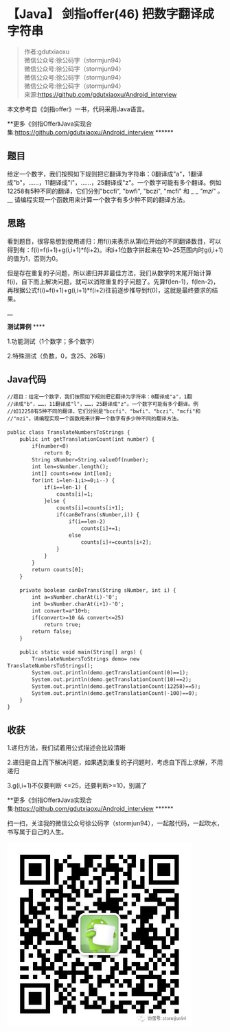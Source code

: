# 【Java】 剑指offer(46) 把数字翻译成字符串  
  
> 作者:gdutxiaoxu<br/> 微信公众号:徐公码字（stormjun94）<br/>微信公众号:徐公码字（stormjun94）<br/>微信公众号:徐公码字（stormjun94）<br/>微信公众号:徐公码字（stormjun94）<br/>来源:https://github.com/gdutxiaoxu/Android_interview

本文参考自《剑指offer》一书，代码采用Java语言。

**更多《剑指Offer》Java实现合集:https://github.com/gdutxiaoxu/Android_interview ******

## 题目

给定一个数字，我们按照如下规则把它翻译为字符串：0翻译成"a"，1翻译成"b"，……，11翻译成"l"，……，25翻译成"z"。一个数字可能有多个翻译。例如12258有5种不同的翻译，它们分别"bccfi",
"bwfi", "bczi", "mcfi" 和 _ _ _"mzi" 。___ 请编程实现一个函数用来计算一个数字有多少种不同的翻译方法。

## 思路

看到题目，很容易想到使用递归：用f(i)来表示从第i位开始的不同翻译数目，可以得到有：f(i)=f(i+1)+g(i,i+1)*f(i+2)。i和i+1位数字拼起来在10~25范围内时g(i,i+1)的值为1，否则为0。

但是存在重复的子问题，所以递归并非最佳方法，我们从数字的末尾开始计算f(i)，自下而上解决问题，就可以消除重复的子问题了。先算f(len-1)，f(len-2)，再根据公式f(i)=f(i+1)+g(i,i+1)*f(i+2)往前逐步推导到f(0)，这就是最终要求的结果。

__

**测试算例** ****

1.功能测试（1个数字；多个数字）

2.特殊测试（负数，0，含25、26等）

## **Java代码**

    
    
    //题目：给定一个数字，我们按照如下规则把它翻译为字符串：0翻译成"a"，1翻
    //译成"b"，……，11翻译成"l"，……，25翻译成"z"。一个数字可能有多个翻译。例
    //如12258有5种不同的翻译，它们分别是"bccfi"、"bwfi"、"bczi"、"mcfi"和
    //"mzi"。请编程实现一个函数用来计算一个数字有多少种不同的翻译方法。
    
    public class TranslateNumbersToStrings {
    	public int getTranslationCount(int number) {
    		if(number<0)
    			return 0;
    		String sNumber=String.valueOf(number);
    		int len=sNumber.length();
    		int[] counts=new int[len];
    		for(int i=len-1;i>=0;i--) {
    			if(i==len-1) {
    				counts[i]=1;
    			}else {
    				counts[i]=counts[i+1];
    				if(canBeTrans(sNumber,i)) {
    					if(i==len-2)
    						counts[i]+=1;
    					else
    						counts[i]+=counts[i+2];
    				}
    			}
    		}
    		return counts[0];
    	}
    
    	private boolean canBeTrans(String sNumber, int i) {
    		int a=sNumber.charAt(i)-'0';
    		int b=sNumber.charAt(i+1)-'0';
    		int convert=a*10+b;
    		if(convert>=10 && convert<=25)
    			return true;
    		return false;
    	}
    	
    	public static void main(String[] args) {
    		TranslateNumbersToStrings demo= new TranslateNumbersToStrings();
    		System.out.println(demo.getTranslationCount(0)==1);
    		System.out.println(demo.getTranslationCount(10)==2);
    		System.out.println(demo.getTranslationCount(12258)==5);
    		System.out.println(demo.getTranslationCount(-100)==0);
    	}
    }
    

## **收获**

1.递归方法，我们试着用公式描述会比较清晰

2.递归是自上而下解决问题，如果遇到重复的子问题时，考虑自下而上求解，不用递归

3.g(i,i+1)不仅要判断 <=25，还要判断>=10，别漏了

**更多《剑指Offer》Java实现合集:https://github.com/gdutxiaoxu/Android_interview ******

扫一扫，关注我的微信公众号徐公码字（stormjun94），一起敲代码，一起吹水，书写属于自己的人生。

![](https://raw.githubusercontent.com/gdutxiaoxu/blog_pic/master/offer/20200722234908.png)